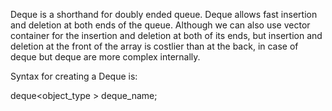 Deque is a shorthand for doubly ended queue. Deque allows fast insertion and deletion at both ends of the queue. Although we can also use vector container for the insertion and deletion at both of its ends, but insertion and deletion at the front of the array is costlier than at the back, in case of deque but deque are more complex internally.

Syntax for creating a Deque is:

deque<object_type > deque_name;